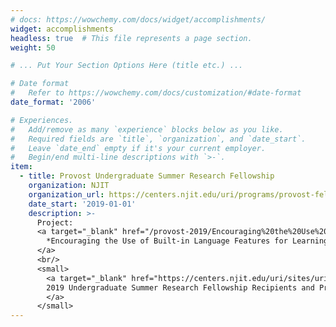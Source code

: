 ```yaml
---
# docs: https://wowchemy.com/docs/widget/accomplishments/
widget: accomplishments
headless: true  # This file represents a page section.
weight: 50

# ... Put Your Section Options Here (title etc.) ...

# Date format
#   Refer to https://wowchemy.com/docs/customization/#date-format
date_format: '2006'

# Experiences.
#   Add/remove as many `experience` blocks below as you like.
#   Required fields are `title`, `organization`, and `date_start`.
#   Leave `date_end` empty if it's your current employer.
#   Begin/end multi-line descriptions with `>-`.
item:
  - title: Provost Undergraduate Summer Research Fellowship
    organization: NJIT
    organization_url: https://centers.njit.edu/uri/programs/provost-fellowship.php
    date_start: '2019-01-01'
    description: >-
      Project:
      <a target="_blank" href="/provost-2019/Encouraging%20the%20Use%20of%20Built-in%20Language%20Features%20for%20Learning%20Control%20Flow.pdf">
        *Encouraging the Use of Built-in Language Features for Learning Control Flow*
      </a>
      <br/>
      <small>
        <a target="_blank" href="https://centers.njit.edu/uri/sites/uri/files/2019%20Undergraduate%20Summer%20Research%20Fellowships.pdf">
        2019 Undergraduate Summer Research Fellowship Recipients and Projects
        </a>
      </small>
---
```

